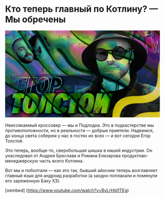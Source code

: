 # Кто теперь главный по Котлину? — Мы обречены

![preview](./preview.jpg)

Неиссякаемый кроссовер — мы и Подлодка. Это в подкастерстве мы противоположности, но в реальности — добрые приятели. Надеемся, до конца света соберем у нас в гостях их всех — и вот сегодня Егор Толстой.

Это теперь, вообще-то, сверхбольшая шишка в нашей индустрии. Он унаследовал от Андрея Бреслава и Романа Елизарова продуктово-менеджерскую часть всего Котлина.

Вот мы и поболтали — как это так, бывший айосник теперь возглавляет главный язык для андроид разработки (а заодно поплакали и помянули его заряженную Бэху Х3).

[oembed] (https://www.youtube.com/watch?v=BvLrHld1TEg)